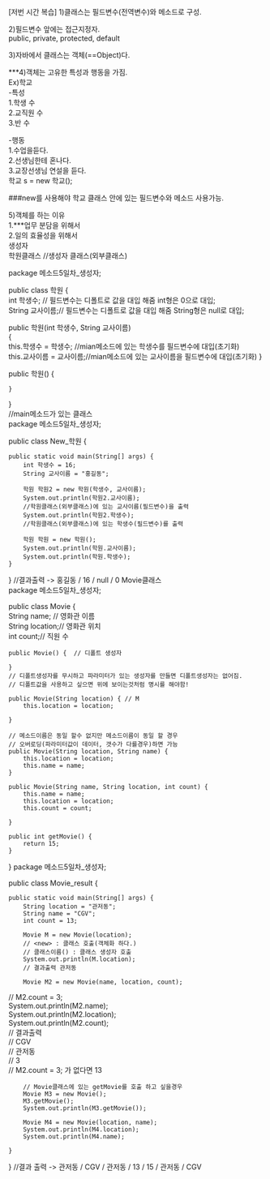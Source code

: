[저번 시간 복습]
1)클래스는 필드변수(전역변수)와 메소드로 구성.

2)필드변수 앞에는 접근지정자.  
public, private, protected, default

3)자바에서 클래스는 객체(==Object)다.

***4)객체는 고유한 특성과 행동을 가짐.  
Ex)학교  
-특성  
1.학생 수  
2.교직원 수  
3.반 수

-행동  
1.수업을듣다.  
2.선생님한테 혼나다.  
3.교장선생님 연설을 듣다.  
학교 s = new 학교();  

###new를 사용해야 학교 클래스 안에 있는 필드변수와 메소드 사용가능.

5)객체를 하는 이유  
1.***업무 분담을 위해서  
2.일의 효율성을 위해서  
생성자  
학원클래스
	//생성자 클래스(외부클래스)  

package 메소드5일차_생성자;

public class 학원 {  
	int 학생수;  // 필드변수는 디폴트로 값을 대입 해줌 int형은 0으로 대입;  
	String 교사이름;// 필드변수는 디폴트로 값을 대입 해줌 String형은 null로 대입;

public 학원(int 학생수, String 교사이름)   
{  
		this.학생수 = 학생수;  //mian메소드에 있는 학생수를 필드변수에 대입(초기화)  
		this.교사이름 = 교사이름;//mian메소드에 있는 교사이름을 필드변수에 대입(초기화)
	}

public 학원() {
		
	}
}  
//main메소드가 있는 클래스  
package 메소드5일차_생성자;

public class New_학원 {

	public static void main(String[] args) {
		int 학생수 = 16;
		String 교사이름 = "홍길동";
		
		학원 학원2 = new 학원(학생수, 교사이름);
		System.out.println(학원2.교사이름);
		//학원클래스(외부클래스)에 있는 교사이름(필드변수)을 출력
		System.out.println(학원2.학생수);
		//학원클래스(외부클래스)에 있는 학생수(필드변수)를 출력

		학원 학원 = new 학원();
		System.out.println(학원.교사이름);
		System.out.println(학원.학생수);
	}

}
//결과출력 -> 홍길동 / 16 / null / 0
Movie클래스  
package 메소드5일차_생성자;

public class Movie {  
	String name;  // 영화관 이름  
	String location;// 영화관 위치  
	int count;// 직원 수

	public Movie() {  // 디폴트 생성자

	}
	// 디폴트생성자를 무시하고 파라미터가 있는 생성자를 만들면 디폴트생성자는 없어짐.
	// 디폴트값을 사용하고 싶으면 위에 보이는것처럼 명시를 해야함!

	public Movie(String location) { // M
		this.location = location;

	}

	// 메소드이름은 동일 할수 없지만 메소드이름이 동일 할 경우
	// 오버로딩(파라미터값이 데이터, 갯수가 다를경우)하면 가능
	public Movie(String location, String name) {   
		this.location = location;
		this.name = name;
	}

	public Movie(String name, String location, int count) {   
		this.name = name;
		this.location = location;
		this.count = count;

	}

	public int getMovie() { 
		return 15;
	}

}
package 메소드5일차_생성자;

public class Movie_result {

	public static void main(String[] args) {
		String location = "관저동";
		String name = "CGV";
		int count = 13;

		Movie M = new Movie(location);
		// <new> : 클래스 호출(객체화 하다.)
		// 클래스이름() : 클래스 생성자 호출
		System.out.println(M.location);
		// 결과출력 관저동

		Movie M2 = new Movie(name, location, count);
//		M2.count = 3;  
		System.out.println(M2.name);  
		System.out.println(M2.location);  
		System.out.println(M2.count);  
		// 결과출력  
		// CGV  
		// 관저동  
		// 3  
		// M2.count = 3; 가 없다면 13

		// Movie클래스에 있는 getMovie를 호출 하고 싶을경우
		Movie M3 = new Movie();
		M3.getMovie();
		System.out.println(M3.getMovie());

		Movie M4 = new Movie(location, name);
		System.out.println(M4.location);
		System.out.println(M4.name);

	}

}
//결과 출력 -> 관저동 / CGV / 관저동 / 13 / 15 / 관저동 / CGV